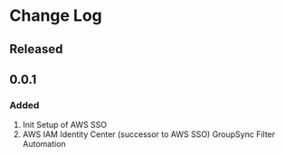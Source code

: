 # Change Log

## Released


## 0.0.1

### Added

1. Init Setup of AWS SSO 
2. AWS IAM Identity Center (successor to AWS SSO) GroupSync Filter Automation
